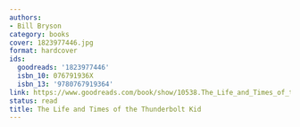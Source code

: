 ```yaml
---
authors:
- Bill Bryson
category: books
cover: 1823977446.jpg
format: hardcover
ids:
  goodreads: '1823977446'
  isbn_10: 076791936X
  isbn_13: '9780767919364'
link: https://www.goodreads.com/book/show/10538.The_Life_and_Times_of_the_Thunderbolt_Kid
status: read
title: The Life and Times of the Thunderbolt Kid
---
```

